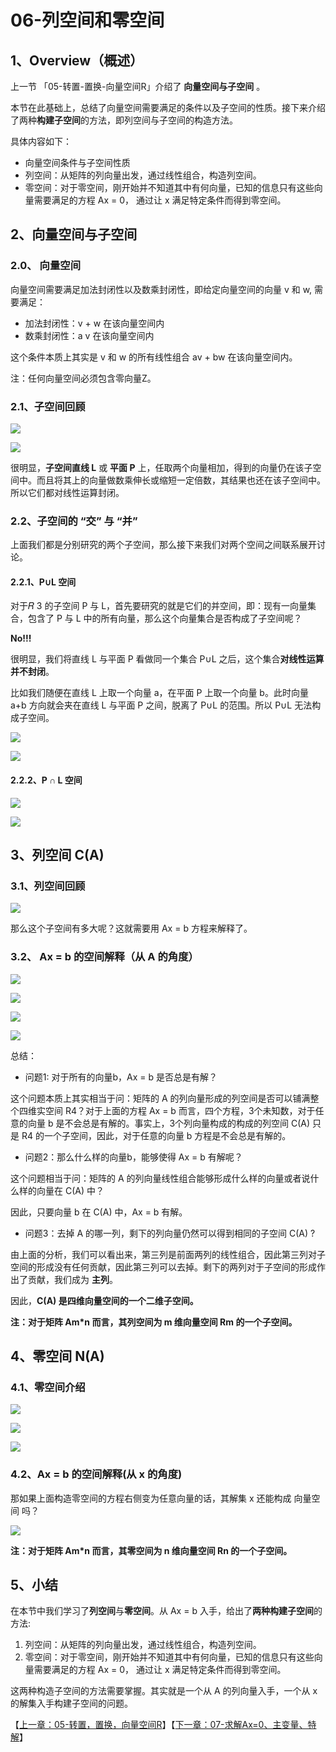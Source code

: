 # 06-列空间和零空间

## 1、Overview（概述）

上一节 「05-转置-置换-向量空间R」介绍了 **向量空间与子空间** 。

本节在此基础上，总结了向量空间需要满足的条件以及子空间的性质。接下来介绍了两种**构建子空间**的方法，即列空间与子空间的构造方法。

具体内容如下：

* 向量空间条件与子空间性质
* 列空间：从矩阵的列向量出发，通过线性组合，构造列空间。
* 零空间：对于零空间，刚开始并不知道其中有何向量，已知的信息只有这些向量需要满足的方程 Ax = 0， 通过让 x 满足特定条件而得到零空间。

## 2、向量空间与子空间

### 2.0、 向量空间

向量空间需要满足加法封闭性以及数乘封闭性，即给定向量空间的向量 v 和 w, 需要满足：

* 加法封闭性：v + w 在该向量空间内
* 数乘封闭性：a v 在该向量空间内

这个条件本质上其实是 v 和 w 的所有线性组合 av + bw 在该向量空间内。

注：任何向量空间必须包含零向量Z。

### 2.1、子空间回顾

![](../images/06/LA_6_1.jpg)

![](../images/06/LA_6_2.jpg)

很明显，**子空间直线 L** 或 **平面 P** 上，任取两个向量相加，得到的向量仍在该子空间中。而且将其上的向量做数乘伸长或缩短一定倍数，其结果也还在该子空间中。所以它们都对线性运算封闭。

### 2.2、子空间的 “交” 与 “并”

上面我们都是分别研究的两个子空间，那么接下来我们对两个空间之间联系展开讨论。

#### 2.2.1、P∪L 空间
对于𝑅 3 的子空间 P 与 L，首先要研究的就是它们的并空间，即：现有一向量集合，包含了 P 与 L 中的所有向量，那么这个向量集合是否构成了子空间呢？

**No!!!**

很明显，我们将直线 L 与平面 P 看做同一个集合 P∪L 之后，这个集合**对线性运算并不封闭**。

比如我们随便在直线 L 上取一个向量 a，在平面 P 上取一个向量 b。此时向量 a+b 方向就会夹在直线 L 与平面 P 之间，脱离了 P∪L 的范围。所以 P∪L 无法构成子空间。 

![](../images/06/LA_6_3.jpg)

![](../images/06/LA_6_4.jpg)

#### 2.2.2、P ∩ L 空间

![](../images/06/LA_6_5.jpg)

![](../images/06/LA_6_6.jpg)

## 3、列空间 C(A)

### 3.1、列空间回顾

![](../images/06/LA_6_7.jpg)

那么这个子空间有多大呢？这就需要用 Ax = b 方程来解释了。

### 3.2、 Ax = b 的空间解释（从 A 的角度）

![](../images/06/LA_6_8.jpg)

![](../images/06/LA_6_9.jpg)

![](../images/06/LA_6_10.jpg)

![](../images/06/LA_6_16.jpg)

总结：

* 问题1: 对于所有的向量b，Ax = b 是否总是有解？

这个问题本质上其实相当于问：矩阵的 A 的列向量形成的列空间是否可以铺满整个四维实空间 R4？对于上面的方程 Ax = b 而言，四个方程，3个未知数，对于任意的向量 b 是不会总是有解的。事实上，3个列向量构成的构成的列空间 C(A) 只是 R4 的一个子空间，因此，对于任意的向量 b 方程是不会总是有解的。

* 问题2：那么什么样的向量b，能够使得 Ax = b 有解呢？

这个问题相当于问：矩阵的 A 的列向量线性组合能够形成什么样的向量或者说什么样的向量在 C(A) 中？

因此，只要向量 b 在 C(A) 中，Ax = b 有解。

* 问题3：去掉 A 的哪一列，剩下的列向量仍然可以得到相同的子空间 C(A) ?

由上面的分析，我们可以看出来，第三列是前面两列的线性组合，因此第三列对子空间的形成没有任何贡献，因此第三列可以去掉。剩下的两列对于子空间的形成作出了贡献，我们成为 **主列**。

因此，**C(A) 是四维向量空间的一个二维子空间。**

**注：对于矩阵 Am*n 而言，其列空间为 m 维向量空间 Rm 的一个子空间。**

## 4、零空间 N(A)

### 4.1、零空间介绍

![](../images/06/LA_6_11.jpg)

![](../images/06/LA_6_12.jpg)

![](../images/06/LA_6_13.jpg)

### 4.2、Ax = b 的空间解释(从 x 的角度)

那如果上面构造零空间的方程右侧变为任意向量的话，其解集 x 还能构成 向量空间 吗？

![](../images/06/LA_6_14.jpg)

**注：对于矩阵 Am*n 而言，其零空间为 n 维向量空间 Rn 的一个子空间。**

## 5、小结

在本节中我们学习了**列空间**与**零空间**。从 Ax = b 入手，给出了**两种构建子空间**的方法:
1. 列空间：从矩阵的列向量出发，通过线性组合，构造列空间。
2. 零空间：对于零空间，刚开始并不知道其中有何向量，已知的信息只有这些向量需要满足的方程 Ax = 0， 通过让 x 满足特定条件而得到零空间。

这两种构造子空间的方法需要掌握。其实就是一个从 A 的列向量入手，一个从 x 的解集入手构建子空间的问题。

【[上一章：05-转置，置换，向量空间R](../05-转置-置换-向量空间R/05-转置-置换-向量空间R.md)】【[下一章：07-求解Ax=0、主变量、特解](../07-求解Ax=0-主变量-特解/07-求解Ax=0-主变量-特解.md)】
